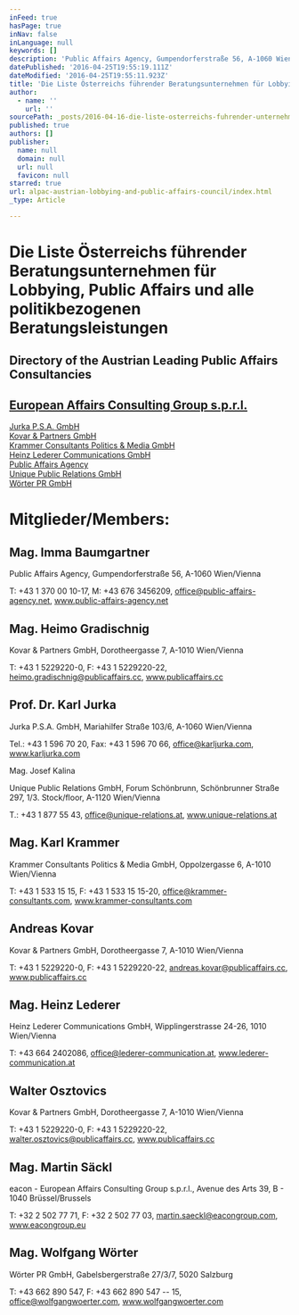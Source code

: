 ```yaml
---
inFeed: true
hasPage: true
inNav: false
inLanguage: null
keywords: []
description: 'Public Affairs Agency, Gumpendorferstraße 56, A-1060 Wien/Vienna'
datePublished: '2016-04-25T19:55:19.111Z'
dateModified: '2016-04-25T19:55:11.923Z'
title: 'Die Liste Österreichs führender Beratungsunternehmen für Lobbying, Public Affairs und alle politikbezogenen Beratungsleistungen'
author:
  - name: ''
    url: ''
sourcePath: _posts/2016-04-16-die-liste-osterreichs-fuhrender-unternehmen-fur-lobbying-pu.md
published: true
authors: []
publisher:
  name: null
  domain: null
  url: null
  favicon: null
starred: true
url: alpac-austrian-lobbying-and-public-affairs-council/index.html
_type: Article

---
```

# Die Liste Österreichs führender Beratungsunternehmen für Lobbying, Public Affairs und alle politikbezogenen Beratungsleistungen

## Directory of the Austrian Leading Public Affairs Consultancies

## [European Affairs Consulting Group s.p.r.l.][0]  
[Jurka P.S.A. GmbH][1]  
[Kovar & Partners GmbH][2]  
[Krammer Consultants Politics & Media GmbH][3]  
[Heinz Lederer Communications GmbH][4]  
[Public Affairs Agency][5]  
[Unique Public Relations GmbH][6]  
[Wörter PR GmbH][7]

# Mitglieder/Members: 

## Mag. Imma Baumgartner

Public Affairs Agency, Gumpendorferstraße 56, A-1060 Wien/Vienna

T: +43 1 370 00 10-17, M: +43 676 3456209, office@public-affairs-agency.net, www.public-affairs-agency.net

## Mag. Heimo Gradischnig

Kovar & Partners GmbH, Dorotheergasse 7, A-1010 Wien/Vienna

T: +43 1 5229220-0, F: +43 1 5229220-22, heimo.gradischnig@publicaffairs.cc, www.publicaffairs.cc

## Prof. Dr. Karl Jurka

Jurka P.S.A. GmbH, Mariahilfer Straße 103/6, A-1060 Wien/Vienna

Tel.: +43 1 596 70 20, Fax: +43 1 596 70 66, office@karljurka.com, www.karljurka.com

Mag. Josef Kalina

Unique Public Relations GmbH, Forum Schönbrunn, Schönbrunner Straße 297, 1/3\. Stock/floor, A-1120 Wien/Vienna

T.: +43 1 877 55 43, office@unique-relations.at, www.unique-relations.at

## Mag. Karl Krammer

Krammer Consultants Politics & Media GmbH, Oppolzergasse 6, A-1010 Wien/Vienna

T: +43 1 533 15 15, F: +43 1 533 15 15-20, office@krammer-consultants.com, www.krammer-consultants.com

## Andreas Kovar

Kovar & Partners GmbH, Dorotheergasse 7, A-1010 Wien/Vienna

T: +43 1 5229220-0, F: +43 1 5229220-22, andreas.kovar@publicaffairs.cc, www.publicaffairs.cc

## Mag. Heinz Lederer 

Heinz Lederer Communications GmbH, Wipplingerstrasse 24-26, 1010 Wien/Vienna

T: +43 664 2402086, office@lederer-communication.at, www.lederer-communication.at

## Walter Osztovics

Kovar & Partners GmbH, Dorotheergasse 7, A-1010 Wien/Vienna

T: +43 1 5229220-0, F: +43 1 5229220-22, walter.osztovics@publicaffairs.cc, www.publicaffairs.cc

## Mag. Martin Säckl

eacon - European Affairs Consulting Group s.p.r.l., Avenue des Arts 39, B - 1040 Brüssel/Brussels

T: +32 2 502 77 71, F: +32 2 502 77 03, martin.saeckl@eacongroup.com, www.eacongroup.eu

## Mag. Wolfgang Wörter

Wörter PR GmbH, Gabelsbergerstraße 27/3/7, 5020 Salzburg

T: +43 662 890 547, F: +43 662 890 547 -- 15, office@wolfgangwoerter.com, www.wolfgangwoerter.com

[0]: http://www.eacongroup.eu/deu/
[1]: http://www.karljurka.com/
[2]: http://www.publicaffairs.cc/
[3]: http://www.krammer-consultants.com/
[4]: http://www.lederer-communication.at/
[5]: http://www.public-affairs-agency.net/agentur/
[6]: https://www.unique-relations.at/
[7]: http://www.wolfgangwoerter.com/